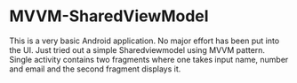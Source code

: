 # MVVM-SharedViewModel

This is a very basic Android application. No major effort has been put into the UI. Just tried out a simple Sharedviewmodel using MVVM pattern.
Single activity contains two fragments where one takes input name, number and email and the second fragment displays it.
